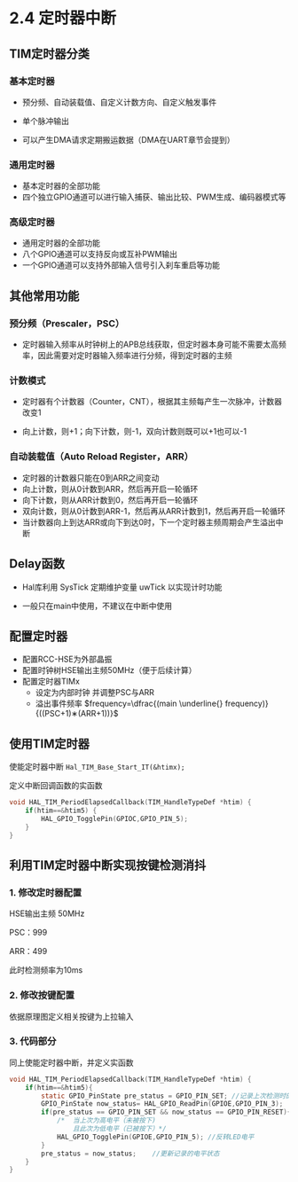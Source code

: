 # 2.4 定时器中断

## TIM定时器分类

### 基本定时器

- 预分频、自动装载值、自定义计数方向、自定义触发事件

- 单个脉冲输出

- 可以产生DMA请求定期搬运数据（DMA在UART章节会提到）

### 通用定时器

- 基本定时器的全部功能
- 四个独立GPIO通道可以进行输入捕获、输出比较、PWM生成、编码器模式等

### 高级定时器

- 通用定时器的全部功能
- 八个GPIO通道可以支持反向或互补PWM输出
- 一个GPIO通道可以支持外部输入信号引入刹车重启等功能

## 其他常用功能

### 预分频（Prescaler，PSC）

- 定时器输入频率从时钟树上的APB总线获取，但定时器本身可能不需要太高频率，因此需要对定时器输入频率进行分频，得到定时器的主频

### 计数模式

- 定时器有个计数器（Counter，CNT），根据其主频每产生一次脉冲，计数器改变1

- 向上计数，则+1；向下计数，则-1，双向计数则既可以+1也可以-1

### 自动装载值（Auto Reload Register，ARR）

- 定时器的计数器只能在0到ARR之间变动
- 向上计数，则从0计数到ARR，然后再开启一轮循环
- 向下计数，则从ARR计数到0，然后再开启一轮循环
- 双向计数，则从0计数到ARR-1，然后再从ARR计数到1，然后再开启一轮循环
- 当计数器向上到达ARR或向下到达0时，下一个定时器主频周期会产生溢出中断

## Delay函数

- Hal库利用 SysTick 定期维护变量 uwTick 以实现计时功能

- 一般只在main中使用，不建议在中断中使用

## 配置定时器

- 配置RCC-HSE为外部晶振
- 配置时钟树HSE输出主频50MHz（便于后续计算）
- 配置定时器TIMx
  - 设定为内部时钟 并调整PSC与ARR
  - 溢出事件频率 $frequency=\dfrac{(main \underline{} frequency)}{((PSC+1)∗(ARR+1))}$

## 使用TIM定时器

使能定时器中断 `Hal_TIM_Base_Start_IT(&htimx);`

定义中断回调函数的实函数

``` c
void HAL_TIM_PeriodElapsedCallback(TIM_HandleTypeDef *htim) {
	if(htim==&htim5) {
        HAL_GPIO_TogglePin(GPIOC,GPIO_PIN_5);
    }
}
```

## 利用TIM定时器中断实现按键检测消抖

### 1. 修改定时器配置

HSE输出主频 50MHz

PSC：999

ARR：499

此时检测频率为10ms

### 2. 修改按键配置

依据原理图定义相关按键为上拉输入

### 3. 代码部分

同上使能定时器中断，并定义实函数

```C
void HAL_TIM_PeriodElapsedCallback(TIM_HandleTypeDef *htim) {
	if(htim==&htim5){
		static GPIO_PinState pre_status = GPIO_PIN_SET;	//记录上次检测时的电平状态
		GPIO_PinState now_status= HAL_GPIO_ReadPin(GPIOE,GPIO_PIN_3);	//记录此次检测时的电平状态
		if(pre_status == GPIO_PIN_SET && now_status == GPIO_PIN_RESET){	
            /* 	当上次为高电平（未被按下)
            	且此次为低电平（已被按下）*/
			HAL_GPIO_TogglePin(GPIOE,GPIO_PIN_5); //反转LED电平
		}
		pre_status = now_status;	//更新记录的电平状态
	}
}
```

